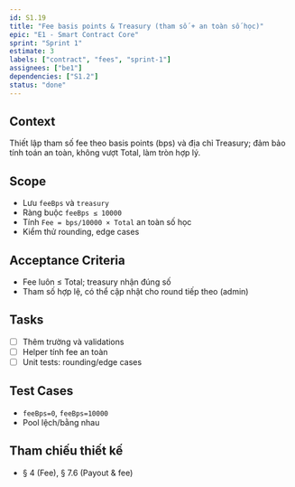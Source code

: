 ```yaml
---
id: S1.19
title: "Fee basis points & Treasury (tham số + an toàn số học)"
epic: "E1 - Smart Contract Core"
sprint: "Sprint 1"
estimate: 3
labels: ["contract", "fees", "sprint-1"]
assignees: ["be1"]
dependencies: ["S1.2"]
status: "done"
---
```


## Context
Thiết lập tham số fee theo basis points (bps) và địa chỉ Treasury; đảm bảo tính toán an toàn, không vượt Total, làm tròn hợp lý.

## Scope
- Lưu `feeBps` và `treasury`
- Ràng buộc `feeBps ≤ 10000`
- Tính `Fee = bps/10000 × Total` an toàn số học
- Kiểm thử rounding, edge cases

## Acceptance Criteria
- Fee luôn ≤ Total; treasury nhận đúng số
- Tham số hợp lệ, có thể cập nhật cho round tiếp theo (admin)

## Tasks
- [ ] Thêm trường và validations
- [ ] Helper tính fee an toàn
- [ ] Unit tests: rounding/edge cases

## Test Cases
- `feeBps=0`, `feeBps=10000`
- Pool lệch/bằng nhau

## Tham chiếu thiết kế
- § 4 (Fee), § 7.6 (Payout & fee)

